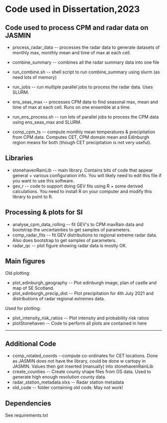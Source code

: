 # Code used in Dissertation,2023 

## Code used to process CPM and radar data on JASMIN

* process_radar_data -- processes the radar data to generate datasets of monthly max, monthly mean and time of max at each cell.
* combine_summary -- combines all the radar summary data into one file 
* run_combine.sh -- shell script to run combine_summary using slurm (as need lots of memory)
* run_jobs -- run multiple parallel jobs to process the radar data. Uses SLURM.

* ens_seas_max -- processes CPM data to find seasonal max, mean and time of max at each cell. Runs on one ensemble at a time.
* run_ens_process.sh -- run lots of parallel jobs to process the CPM data using ens_seas_max and SLURM.

* comp_cpm_ts -- compute monthly mean temperatures & precipitation from CPM data. 
    Computes CET, CPM domain mean and Edinburgh region means for both (though CET precipitation is not very useful). 


## Libraries 

* stonehavenRainLib -- main library. Contains bits of code that appear general + various configuration info. 
    You will likely need to edit this file if you want to use this software.
* gev_r -- code to support doing GEV fits using R + some derived calculations. 
You need to install R on your computer and  modify this library to point to R. 

## Processing & plots for SI

* analyse_cpm_data_rolling -- fit GEV's to CPM maxRain data and bootstrap the uncertainties to get samples of parameters. 
* comp_radar_fits -- fit GEV distributions to regional extreme radar data. Also does bootstrap to get samples of parameters.
* radar_qc -- plot figure showing radar data is mostly OK.

## Main figures
Old plotting:
* plot_edinburgh_geography -- Plot edinburgh image, plan of castle and map of SE Scotland. 
* plot_edinburgh_precip_dist -- Plot precipitation for 4th July 2021 and distributions of radar regional extremes data.

Used for plotting:
* plot_intensity_risk_ratios -- Plot intensity and probability risk ratios
* plotStonehaven -- Code to perform all plots are contained in here

------
## Additional Code
* comp_rotated_coords --compute co-ordinates for CET locations. Done as JASMIN does not have the library, could be done w cartopy in JASMIN.
    Values then got inserted (manually) into stonehavenRainLib
* create_counties -- Create county shape files from OS data. Used to generate high enough resolution  county data. 
* radar_station_metadata.xlxs -- Radar station metadata
* old_code -- folder containing old code. May not work! 

## Dependencies
  See requirements.txt
